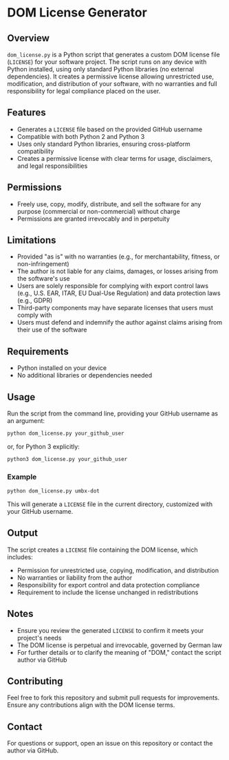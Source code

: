 # DOM License Generator

## Overview

`dom_license.py` is a Python script that generates a custom DOM license file (`LICENSE`) for your software project. The script runs on any device with Python installed, using only standard Python libraries (no external dependencies). It creates a permissive license allowing unrestricted use, modification, and distribution of your software, with no warranties and full responsibility for legal compliance placed on the user.

## Features

- Generates a `LICENSE` file based on the provided GitHub username
- Compatible with both Python 2 and Python 3
- Uses only standard Python libraries, ensuring cross-platform compatibility
- Creates a permissive license with clear terms for usage, disclaimers, and legal responsibilities

## Permissions

- Freely use, copy, modify, distribute, and sell the software for any purpose (commercial or non-commercial) without charge
- Permissions are granted irrevocably and in perpetuity

## Limitations

- Provided "as is" with no warranties (e.g., for merchantability, fitness, or non-infringement)
- The author is not liable for any claims, damages, or losses arising from the software's use
- Users are solely responsible for complying with export control laws (e.g., U.S. EAR, ITAR, EU Dual-Use Regulation) and data protection laws (e.g., GDPR)
- Third-party components may have separate licenses that users must comply with
- Users must defend and indemnify the author against claims arising from their use of the software

## Requirements

- Python installed on your device
- No additional libraries or dependencies needed

## Usage

Run the script from the command line, providing your GitHub username as an argument:

```bash
python dom_license.py your_github_user
```

or, for Python 3 explicitly:

```bash
python3 dom_license.py your_github_user
```

### Example

```bash
python dom_license.py umbx-dot
```

This will generate a `LICENSE` file in the current directory, customized with your GitHub username.

## Output

The script creates a `LICENSE` file containing the DOM license, which includes:

- Permission for unrestricted use, copying, modification, and distribution
- No warranties or liability from the author
- Responsibility for export control and data protection compliance
- Requirement to include the license unchanged in redistributions

## Notes

- Ensure you review the generated `LICENSE` to confirm it meets your project's needs
- The DOM license is perpetual and irrevocable, governed by German law
- For further details or to clarify the meaning of "DOM," contact the script author via GitHub

## Contributing

Feel free to fork this repository and submit pull requests for improvements. Ensure any contributions align with the DOM license terms.

## Contact

For questions or support, open an issue on this repository or contact the author via GitHub.
